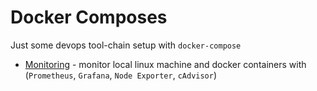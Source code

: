 # Docker Composes

Just some devops tool-chain setup with `docker-compose`

- [Monitoring](https://github.com/l0ui3/docker-composes/tree/master/monitoring) - monitor local linux machine and docker containers with (`Prometheus`, `Grafana`, `Node Exporter`, `cAdvisor`)